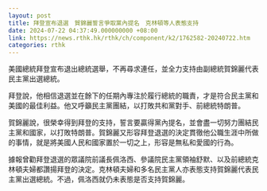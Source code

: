 ```yaml
---
layout: post
title: 拜登宣布退選　賀錦麗誓言爭取黨內提名　克林頓等人表態支持
date: 2024-07-22 04:37:49.000000000 +08:00
link: https://news.rthk.hk/rthk/ch/component/k2/1762582-20240722.htm
categories: rthk
---
```


美國總統拜登宣布退出總統選舉，不再尋求連任，並全力支持由副總統賀錦麗代表民主黨出選總統。

拜登說，他相信退選並在餘下的任期內專注於履行總統的職責，才是符合民主黨和美國的最佳利益。他又呼籲民主黨團結，以打敗共和黨對手、前總統特朗普。

賀錦麗說，很榮幸得到拜登的支持，誓言要贏得黨內提名，並會盡一切努力團結民主黨和國家，以打敗特朗普。賀錦麗又形容拜登退選的決定貫徹他公職生涯中所做的事情，就是將美國人民和國家置於一切之上，形容是無私和愛國的行為。

據報曾勸拜登退選的眾議院前議長佩洛西、參議院民主黨領袖舒默、以及前總統克林頓夫婦都讚揚拜登的決定。克林頓夫婦和多名民主黨人亦表態支持賀錦麗代表民主黨出選總統。不過，佩洛西就仍未表態是否支持賀錦麗。

